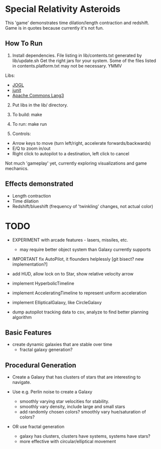 Special Relativity Asteroids
============================

This 'game' demonstrates time dilation/length contraction and redshift. Game is in quotes
because currently it's not fun.

How To Run
----------

1. Install dependencies. File listing in lib/contents.txt generated by
      lib/update.sh
  Get the right jars for your system.
  Some of the files listed in contents.platform.txt may not be necessary. YMMV

  Libs:
  - [JOGL](http://jogamp.org/)
  - [junit](https://github.com/junit-team/junit/wiki/Download-and-Install)
  - [Apache Commons Lang3](https://commons.apache.org/proper/commons-lang/download_lang.cgi)

2. Put libs in the lib/ directory.

3. To build:
    make

4. To run:
    make run

5. Controls:
  - Arrow keys to move (turn left/right, accelerate forwards/backwards)
  - E/Q to zoom in/out
  - Right click to autopilot to a destination, left click to cancel

Not much 'gameplay' yet, currently exploring visualizations and game mechanics.

Effects demonstrated
--------------------
- Length contraction
- Time dilation
- Redshift/blueshift (frequency of 'twinkling' changes, not actual color)

TODO
====

- EXPERIMENT with arcade features - lasers, missiles, etc.
  - may require better object system than Galaxy currently supports

- IMPORTANT fix AutoPilot, it flounders helplessly [git bisect? new implementation?]

- add HUD, allow lock on to Star, show relative velocity arrow

- implement HyperbolicTimeline
- implement AcceleratingTimeline to represent uniform acceleration

- implement EllipticalGalaxy, like CircleGalaxy

- dump autopilot tracking data to csv, analyze to find better planning algorithm

Basic Features
--------------

- create dynamic galaxies that are stable over time
  - fractal galaxy generation?

Procedural Generation
---------------------

- Create a Galaxy that has clusters of stars that are interesting to navigate.

- Use e.g. Perlin noise to create a Galaxy
  - smoothly varying star velocities for stability.
  - smoothly vary density, include large and small stars
  - add randomly chosen colors? smoothly vary hue/saturation of colors?

- OR use fractal generation
  - galaxy has clusters, clusters have systems, systems have stars?
  - more effective with circular/elliptical movement

